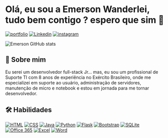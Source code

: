 # Olá, eu sou a Emerson Wanderlei, tudo bem contigo ? espero que sim 🤝
[![portfolio](https://img.shields.io/badge/my_portfolio-000?style=for-the-badge&logo=ko-fi&logoColor=white)]()
[![Linkedin](https://img.shields.io/badge/LinkedIn-0077B5?style=for-the-badge&logo=linkedin&logoColor=white)](https://www.linkedin.com/in/emerson-wanderlei/)
[![instagram](https://img.shields.io/badge/Instagram-E4405F?style=for-the-badge&logo=instagram&logoColor=white)](https://www.instagram.com/emerson.wanderlei/)

![Emerson GitHub stats](https://github-readme-stats.vercel.app/api?username=emersonwanderlei&show_icons=true&theme=dracula)

## 🚀 Sobre mim
Eu serei um desenvolvedor full-stack Jr...
mas, eu sou um profissional de Suporte TI com 8 anos de experiência no Exército Brasileiro, onde me especializei em suporte ao usuário, administração de servidores, manutenção de micro e notebook e estou em jornada para me tornar desenvolvedor.

## 🛠 Habilidades
[![HTML](https://img.shields.io/badge/HTML5-E34F26?style=for-the-badge&logo=html5&logoColor=white)]()
[![CSS](https://img.shields.io/badge/CSS3-1572B6?style=for-the-badge&logo=css3&logoColor=white)]()
[![Java](https://img.shields.io/badge/Java-ED8B00?style=for-the-badge&logo=openjdk&logoColor=white)]()
[![Python](	https://img.shields.io/badge/Python-14354C?style=for-the-badge&logo=python&logoColor=white)]()
[![Flask](https://img.shields.io/badge/Flask-000000?style=for-the-badge&logo=flask&logoColor=white)]()
[![Bootstrap](https://img.shields.io/badge/Bootstrap-563D7C?style=for-the-badge&logo=bootstrap&logoColor=white)]()
[![SQLite](https://img.shields.io/badge/SQLite-07405E?style=for-the-badge&logo=sqlite&logoColor=white)]()
[![Office 365](https://img.shields.io/badge/Microsoft_Office-D83B01?style=for-the-badge&logo=microsoft-office&logoColor=white)]()
[![Excel](https://img.shields.io/badge/Microsoft_Excel-217346?style=for-the-badge&logo=microsoft-excel&logoColor=white)]()
[![Word](https://img.shields.io/badge/Microsoft_Word-2B579A?style=for-the-badge&logo=microsoft-word&logoColor=white)]()

